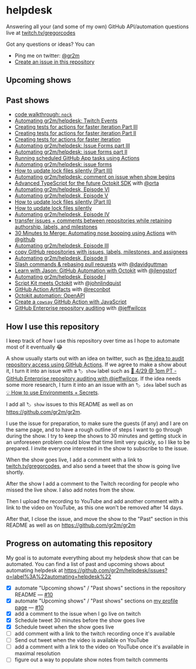 # helpdesk

Answering all your (and some of my own) GitHub API/automation questions live at [twitch.tv/gregorcodes](https://www.twitch.tv/gregorcodes)

Got any questions or ideas? You can

- Ping me on twitter: [@gr2m](https://twitter.com/gr2m)
- [Create an issue in this repository](https://github.com/gr2m/helpdesk/issues/new)

<!--START_SECTION:helpdesk-shows-->


## Upcoming shows



## Past shows

- [code walkthrough: `nock`](https://github.com/gr2m/helpdesk/issues/53)
- [Automating gr2m/helpdesk: Twitch Events](https://github.com/gr2m/helpdesk/issues/52)
- [Creating tests for actions for faster iteration Part III](https://github.com/gr2m/helpdesk/issues/49)
- [Creating tests for actions for faster iteration Part II](https://github.com/gr2m/helpdesk/issues/47)
- [Creating tests for actions for faster iteration](https://github.com/gr2m/helpdesk/issues/46)
- [Automating gr2m/helpdesk: Issue Forms part III](https://github.com/gr2m/helpdesk/issues/45)
- [Automating gr2m/helpdesk: issue forms part II](https://github.com/gr2m/helpdesk/issues/42)
- [Running scheduled GitHub App tasks using Actions](https://github.com/gr2m/helpdesk/issues/38)
- [Automating gr2m/helpdesk: issue forms](https://github.com/gr2m/helpdesk/issues/34)
- [How to update lock files silently (Part III)](https://github.com/gr2m/helpdesk/issues/32)
- [Automating gr2m/helpdesk: comment on issue when show begins](https://github.com/gr2m/helpdesk/issues/31)
- [Advanced TypeScript for the future Octokit SDK](https://github.com/gr2m/helpdesk/issues/29) with [@orta](https://github.com/orta)
- [Automating gr2m/helpdesk, Episode VI](https://github.com/gr2m/helpdesk/issues/27)
- [Automating gr2m/helpdesk, Episode V](https://github.com/gr2m/helpdesk/issues/25)
- [How to update lock files silently (Part II)](https://github.com/gr2m/helpdesk/issues/24)
- [How to update lock files silently](https://github.com/gr2m/helpdesk/issues/22)
- [Automating gr2m/helpdesk, Episode IV](https://github.com/gr2m/helpdesk/issues/21)
- [transfer issues + comments between repositories while retaining authorship, labels, and milestones](https://github.com/gr2m/helpdesk/issues/20)
- [30 Minutes to Merge: Automating nose booping using Actions](https://github.com/gr2m/helpdesk/issues/18) with [@github](https://github.com/github)
- [Automating gr2m/helpdesk, Episode III](https://github.com/gr2m/helpdesk/issues/17)
- [copy GitHub repositories with issues, labels, milestones, and assignees](https://github.com/gr2m/helpdesk/issues/16)
- [Automating gr2m/helpdesk, Episode II](https://github.com/gr2m/helpdesk/issues/14)
- [Slash commands & rebasing pull requests](https://github.com/gr2m/helpdesk/issues/13) with [@davidguttman](https://github.com/davidguttman)
- [Learn with Jason: GitHub Automation with Octokit](https://github.com/gr2m/helpdesk/issues/11) with [@jlengstorf](https://github.com/jlengstorf)
- [Automating gr2m/helpdesk, Episode I](https://github.com/gr2m/helpdesk/issues/10)
- [Script Kit meets Octokit](https://github.com/gr2m/helpdesk/issues/8) with [@johnlindquist](https://github.com/johnlindquist)
- [GitHub Action Artifacts](https://github.com/gr2m/helpdesk/issues/7) with [@reconbot](https://github.com/reconbot)
- [Octokit automation: OpenAPI](https://github.com/gr2m/helpdesk/issues/5)
- [Create a `cowsay` GitHub Action with JavaScript](https://github.com/gr2m/helpdesk/issues/4)
- [GitHub Enterprise repository auditing](https://github.com/gr2m/helpdesk/issues/1) with [@jeffwilcox](https://github.com/jeffwilcox)


<!--END_SECTION:helpdesk-shows-->

## How I use this repository

I keep track of how I use this repository over time as I hope to automate most of it eventually 😂

A show usually starts out with an idea on twitter, such as [the idea to audit repository access using GitHub Actions](https://mobile.twitter.com/jeffwilcox/status/1385711936541663233). If we agree to make a show about it, I turn it into an issue with a `🏷 show` label such as [📅 4/29 @ 1pm PT - GitHub Enterprise repository auditing with @jeffwilcox](https://github.com/gr2m/helpdesk/issues/1). If the idea needs some more research, I turn it into an an issue with an `🏷 idea` label such as [💡 How to use Environments + Secrets](https://github.com/gr2m/helpdesk/issues/6).

I add all `🏷 show` issues to this README as well as on https://github.com/gr2m/gr2m.

I use the issue for preparation, to make sure the guests (if any) and I are on the same page, and to have a rough outline of steps I want to go through during the show. I try to keep the shows to 30 minutes and getting stuck in an unforeseen problem could blow that time limit very quickly, so I like to be prepared. I invite everyone interested in the show to subscribe to the issue.

When the show goes live, I add a comment with a link to [twitch.tv/gregorcodes](https://www.twitch.tv/gregorcodes), and also send a tweet that the show is going live shortly.

After the show I add a comment to the Twitch recording for people who missed the live show. I also add notes from the show.

Then I upload the recording to YouTube and add another comment with a link to the video on YouTube, as this one won't be removed after 14 days.

After that, I close the issue, and move the show to the "Past" section in this README as well as on https://github.com/gr2m/gr2m

## Progress on automating this repository

My goal is to automate everything about my helpdesk show that can be automated. You can find a list of past and upcoming shows about automating helpdesk at https://github.com/gr2m/helpdesk/issues?q=label%3A%22automating+helpdesk%22

- [x] automate "Upcoming shows" / "Past shows" sections in the repository README — [#10](https://github.com/gr2m/helpdesk/issues/10)
- [x] automate "Upcoming shows" / "Past shows" sections on [my profile page](https://github.com/gr2m/) — [#10](https://github.com/gr2m/helpdesk/issues/10)
- [x] add a comment to the issue when I go live on twitch
- [x] Schedule tweet 30 minutes before the show goes live
- [x] Schedule tweet when the show goes live
- [ ] add comment with a link to the twitch recording once it's available
- [ ] Send out tweet when the video is available on YouTube
- [ ] add a comment with a link to the video on YouTube once it's available in maximal resolution
- [ ] figure out a way to populate show notes from twitch comments
